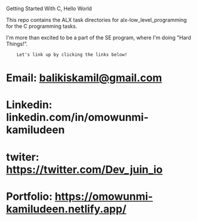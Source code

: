 Getting Started With C, Hello World

This repo contains the ALX task directories for alx-low_level_programming for the C programming tasks.

I'm more than excited to be a part of the SE program, where I'm doing "Hard Things!".

		Let's link up by clicking the links below!

# Email: balikiskamil@gmail.com
# Linkedin: linkedin.com/in/omowunmi-kamiludeen
# twiter: https://twitter.com/Dev_juin_io
# Portfolio: https://omowunmi-kamiludeen.netlify.app/
